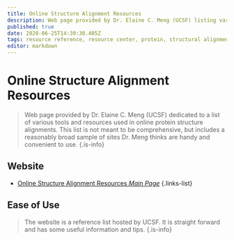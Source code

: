 ```yaml
---
title: Online Structure Alignment Resources
description: Web page provided by Dr. Elaine C. Meng (UCSF) listing various tools and resources used in online structure alignments.
published: true
date: 2020-06-25T14:39:30.405Z
tags: resource reference, resource center, protein, structural alignment, structural analysis, webserver
editor: markdown
---
```


# Online Structure Alignment Resources

> Web page provided by Dr. Elaine C. Meng (UCSF) dedicated to a list of various tools and resources used in online protein structure alignments. This list is not meant to be comprehensive, but includes a reasonably broad sample of sites Dr. Meng thinks are handy and convenient to use.
{.is-info}


## Website

- [Online Structure Alignment Resources *Main Page*](http://www.rbvi.ucsf.edu/home/meng/grpmt/structalign.html)
{.links-list}

## Ease of Use
> The website is a reference list hosted by UCSF.  It is straight forward and has some useful information and tips.
{.is-info}